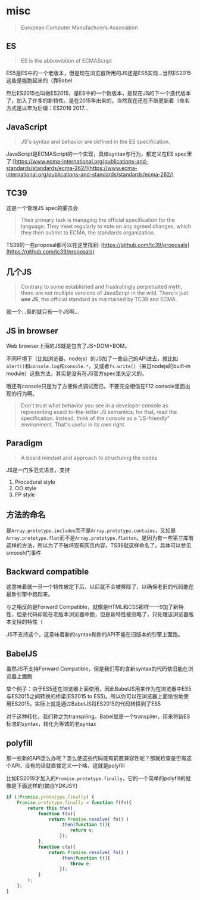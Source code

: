 # misc

> European Computer Manufacturers Association

## ES

> ES is the abbreviation of ECMAScript

ES5是ES中的一个老版本，但是现在浏览器所用的JS还是ES5实现...当然ES2015这些是能跑起来的（靠Babel

然后ES2015也叫做ES2015，是ES中的一个新版本，是现在JS的下一个迭代版本了，加入了许多的新特性。是在2015年出来的，当然现在还在不断更新着（命名方式是以年为后缀：ES2016 2017...

## JavaScript

> JS's syntax and behavior are defined in the ES specification.

JavaScript是ECMAScript的一个实现，具体syntax与行为，都定义在ES spec里了:[https://www.ecma-international.org/publications-and-standards/standards/ecma-262/](https://www.ecma-international.org/publications-and-standards/standards/ecma-262/)

## TC39

这是一个管理JS spec的委员会

> Their primary task is managing the official specification for the language. They meet regularly to vote on any agreed changes, which they then submit to ECMA, the standards organization.

TS39的一些proposal都可以在这里找到: [https://github.com/tc39/proposals](https://github.com/tc39/proposals)

## 几个JS

> Contrary to some established and frustratingly perpetuated myth, there are not multiple versions of JavaScript in the wild. There's just **one JS**, the official standard as maintained by TC39 and ECMA.

就一个...真的就只有一个JS啊...

## JS in browser

Web browser上面的JS就是包含了JS+DOM+BOM。

不同环境下（比如浏览器，nodejs）的JS加了一些自己的API进去，就比如`alert()`和`console.log`和`console.*`，又或者`fs.write()`（来自nodejs的built-in module）这些方法，其实是没有在JS官方spec里头定义的。

哦还有console只是为了方便做点调试而已。不要完全相信在F12 console里面出现的行为啊。

> Don't trust what behavior you see in a developer console as representing exact to-the-letter JS semantics; for that, read the specification. Instead, think of the console as a "JS-friendly" environment. That's useful in its own right.

## Paradigm

> A board mindset and approach to structuring the codes

JS是一门多范式语言，支持

1. Procedural style
2. OO style
3. FP style

## 方法的命名

是`Array.prototype.includes`而不是`Array.prototype.contains`，又如是`Array.prototype.flat`而不是`Array.prototype.flatten`。是因为有一些第三库有这样的方法，所以为了不破坏现有网页内容，TS39就这样命名了。具体可以参见smoosh门事件

## Backward compatible

这意味着就一旦一个特性被定下后，以后就不会被移除了，以确保老旧的代码能在最新引擎中跑起来。

与之相反的是Forward Compatible，就像是HTML和CSS那样——9加了新特性，但是代码却能在老版本浏览器中跑，但是新特性被忽略了，只处理该浏览器版本支持的特性（

JS不支持这个，这意味着新的syntax和新的API不能在旧版本的引擎上面跑。

## BabelJS

虽然JS不支持Forward Compatible，但是我们写的含新syntax的代码依旧能在浏览器上面跑

举个例子：由于ES5还在浏览器上面使用，因此BabelJS用来作为在浏览器中ES5与ES2015之间转换的桥梁(ES2015 to ES5)。所以你可以在浏览器上面愉悦地使用ES2015，实际上就是通过BabelJS将ES2015的代码转换到了ES5

对于这种转化，我们称之为transpiling。Babel就是一个transpiler，用来将新ES标准的syntax，转化为等效的老syntax

## polyfill

那一些新的API怎么办呢？怎么使这些代码能有前置兼容性呢？那就检查是否有这个API，没有的话就直接定义一个咯，这就是polyfill

比如ES2019才加入的`Promise.prototype.finally`，它的一个简单的polyfill的就像是下面这样的(摘自YDKJSY)

```javascript
if (!Promise.prototype.finally) {
    Promise.prototype.finally = function f(fn){
        return this.then(
            function t(v){
                return Promise.resolve( fn() )
                    .then(function t(){
                        return v;
                    });
            },
            function c(e){
                return Promise.resolve( fn() )
                    .then(function t(){
                        throw e;
                    });
            }
        );
    };
}
```
